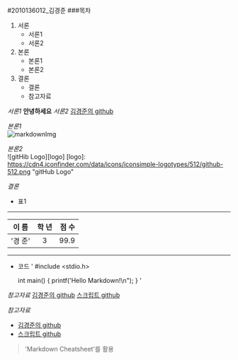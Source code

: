 #2010136012_김경준
###목차
 1. 서론
 	- 서론1
	- 서론2
 2. 본론
 	- 본론1
	- 본론2
 3. 결론
 	- 결론
	- 참고자료


*서론1*
**안녕하세요**
*서론2*
[김경준의 github](https://github.com/juniair)

*본론1*  
![markdownImg](http://cfile10.uf.tistory.com/image/274BC53A54579BF23059EE "Inline Sytle")

*본론2*  
![gitHib Logo][logo]
[logo]: https://cdn4.iconfinder.com/data/icons/iconsimple-logotypes/512/github-512.png "gitHub Logo"

*결론*
 - 표1
---
| 이 름 | 학 년 | 점 수 |
|-------|:-----:|------:|
|'경 준'|   3   | 99.9  |

---  
 - 코드
\'
	#include <stdio.h>
	
	int main()
	{
		printf('Hello Markdown!\n");
	}
\'


*참고자료*
[김경준의 github](https://github.com/juniair)
[스크립트 github][scriptGit]

*참고자료*  
 * [김경준의 github](https://github.com/juniair)  
 * [스크립트 github][scriptGit]
>'Markdown Cheatsheet'를 활용

[scriptGit]: https://github.com/juniair/Python
